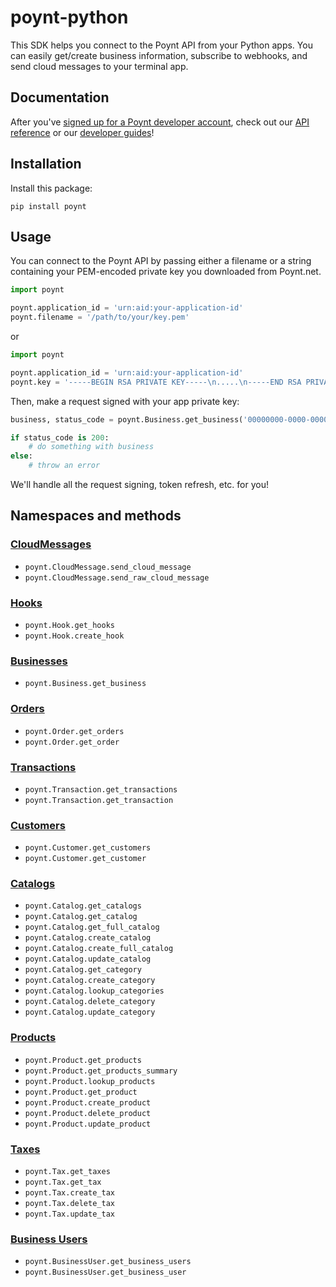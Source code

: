 # poynt-python

This SDK helps you connect to the Poynt API from your Python apps. You can easily get/create business information, subscribe to webhooks, and send cloud messages to your terminal app.

## Documentation

After you've [signed up for a Poynt developer account](https://poynt.net/auth/signup/developer), check out our [API reference](https://poynt.com/docs/api/) or our [developer guides](https://poynt.com/tag/guides/)!

## Installation

Install this package:

```
pip install poynt
```

## Usage

You can connect to the Poynt API by passing either a filename or a string containing your PEM-encoded private key you downloaded from Poynt.net.

```python
import poynt

poynt.application_id = 'urn:aid:your-application-id'
poynt.filename = '/path/to/your/key.pem'
```
or

```python
import poynt

poynt.application_id = 'urn:aid:your-application-id'
poynt.key = '-----BEGIN RSA PRIVATE KEY-----\n.....\n-----END RSA PRIVATE KEY-----'
```

Then, make a request signed with your app private key:

```python
business, status_code = poynt.Business.get_business('00000000-0000-0000-0000-000000000000')

if status_code is 200:
    # do something with business
else:
    # throw an error
```

We'll handle all the request signing, token refresh, etc. for you!

## Namespaces and methods

### [CloudMessages](https://poynt.com/docs/api/#cloudmessages-index)

* `poynt.CloudMessage.send_cloud_message`
* `poynt.CloudMessage.send_raw_cloud_message`

### [Hooks](https://poynt.com/docs/api/#hooks-index)

* `poynt.Hook.get_hooks`
* `poynt.Hook.create_hook`

### [Businesses](https://poynt.com/docs/api/#businesses-index)

* `poynt.Business.get_business`

### [Orders](https://poynt.com/docs/api/#orders-index)

* `poynt.Order.get_orders`
* `poynt.Order.get_order`

### [Transactions](https://poynt.com/docs/api/#transactions-index)

* `poynt.Transaction.get_transactions`
* `poynt.Transaction.get_transaction`

### [Customers](https://poynt.com/docs/api/#customers-index)

* `poynt.Customer.get_customers`
* `poynt.Customer.get_customer`

### [Catalogs](https://poynt.com/docs/api/#catalogs-index)

* `poynt.Catalog.get_catalogs`
* `poynt.Catalog.get_catalog`
* `poynt.Catalog.get_full_catalog`
* `poynt.Catalog.create_catalog`
* `poynt.Catalog.create_full_catalog`
* `poynt.Catalog.update_catalog`
* `poynt.Catalog.get_category`
* `poynt.Catalog.create_category`
* `poynt.Catalog.lookup_categories`
* `poynt.Catalog.delete_category`
* `poynt.Catalog.update_category`

### [Products](https://poynt.com/docs/api/#products-index)

* `poynt.Product.get_products`
* `poynt.Product.get_products_summary`
* `poynt.Product.lookup_products`
* `poynt.Product.get_product`
* `poynt.Product.create_product`
* `poynt.Product.delete_product`
* `poynt.Product.update_product`

### [Taxes](https://poynt.com/docs/api/#taxes-index)

* `poynt.Tax.get_taxes`
* `poynt.Tax.get_tax`
* `poynt.Tax.create_tax`
* `poynt.Tax.delete_tax`
* `poynt.Tax.update_tax`

### [Business Users](https://poynt.com/docs/api/#business-users-index)

* `poynt.BusinessUser.get_business_users`
* `poynt.BusinessUser.get_business_user`
